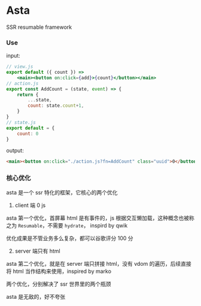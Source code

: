 # Asta

SSR resumable framework

### Use

input:
```jsx
// view.js
export default ({ count }) =>
    <main><button on:click={add}>{count}</button></main>
// action.js
export const AddCount = (state, event) => {
    return {
        ...state,
        count: state.count+1,
    }
}
// state.js
export default = {
	count: 0
}
```
output:

```html
<main><button on:click="./action.js?fn=AddCount" class="uuid">0</button></main>
```

### 核心优化

asta 是一个 ssr 特化的框架，它核心的两个优化

1. client 端 0 js

asta 第一个优化，首屏幕 html 是有事件的，js 根据交互懒加载，这种概念也被称之为 `Resumable`，不需要 `hydrate`， inspird by qwik

优化成果是不管业务多么复杂，都可以谷歌评分 100 分

2. server 端只有 html

asta 第二个优化，就是在 server 端只拼接 html，没有 vdom 的遍历，后续直接将 html 当作结构来使用，inspired by marko

两个优化，分别解决了 ssr 世界里的两个瓶颈

asta 是无敌的，好不夸张
